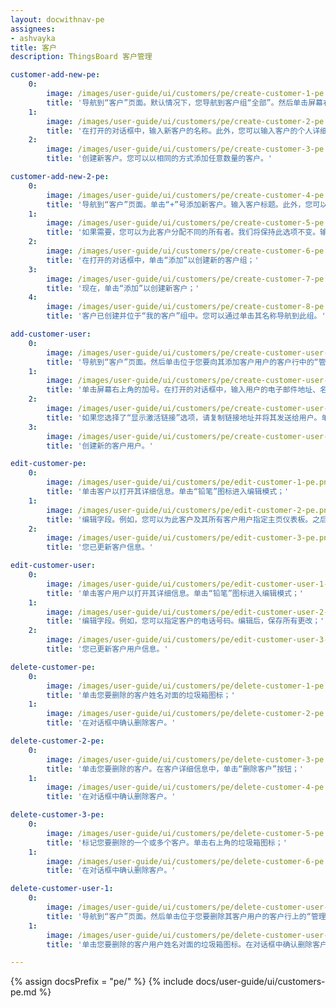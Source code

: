 ```yaml
---
layout: docwithnav-pe
assignees:
- ashvayka
title: 客户
description: ThingsBoard 客户管理

customer-add-new-pe:
    0:
        image: /images/user-guide/ui/customers/pe/create-customer-1-pe.png
        title: '导航到“客户”页面。默认情况下，您导航到客户组“全部”。然后单击屏幕右上角的加号；'
    1:
        image: /images/user-guide/ui/customers/pe/create-customer-2-pe.png
        title: '在打开的对话框中，输入新客户的名称。此外，您可以输入客户的个人详细信息并分配主页仪表板。然后单击“添加”；'
    2:
        image: /images/user-guide/ui/customers/pe/create-customer-3-pe.png
        title: '创建新客户。您可以以相同的方式添加任意数量的客户。'

customer-add-new-2-pe:
    0:
        image: /images/user-guide/ui/customers/pe/create-customer-4-pe.png
        title: '导航到“客户”页面。单击“+”号添加新客户。输入客户标题。此外，您可以输入客户的个人详细信息并分配主页仪表板。然后，单击“下一步：所有者和组”按钮；'
    1:
        image: /images/user-guide/ui/customers/pe/create-customer-5-pe.png
        title: '如果需要，您可以为此客户分配不同的所有者。我们将保持此选项不变。输入新组的名称，然后单击“创建一个新组！”；'
    2:
        image: /images/user-guide/ui/customers/pe/create-customer-6-pe.png
        title: '在打开的对话框中，单击“添加”以创建新的客户组；'
    3:
        image: /images/user-guide/ui/customers/pe/create-customer-7-pe.png
        title: '现在，单击“添加”以创建新客户；'
    4:
        image: /images/user-guide/ui/customers/pe/create-customer-8-pe.png
        title: '客户已创建并位于“我的客户”组中。您可以通过单击其名称导航到此组。'

add-customer-user:
    0:
        image: /images/user-guide/ui/customers/pe/create-customer-user-1-pe.png
        title: '导航到“客户”页面。然后单击位于您要向其添加客户用户的客户行中的“管理客户用户”图标；'
    1:
        image: /images/user-guide/ui/customers/pe/create-customer-user-2-pe.png
        title: '单击屏幕右上角的加号。在打开的对话框中，输入用户的电子邮件地址、名字和姓氏。然后选择激活方法：显示激活链接或通过电子邮件发送激活链接。然后单击“添加”；'
    2:
        image: /images/user-guide/ui/customers/pe/create-customer-user-3-pe.png
        title: '如果您选择了“显示激活链接”选项，请复制链接地址并将其发送给用户。单击“确定”；'
    3:
        image: /images/user-guide/ui/customers/pe/create-customer-user-4-pe.png
        title: '创建新的客户用户。'

edit-customer-pe:
    0:
        image: /images/user-guide/ui/customers/pe/edit-customer-1-pe.png
        title: '单击客户以打开其详细信息。单击“铅笔”图标进入编辑模式；'
    1:
        image: /images/user-guide/ui/customers/pe/edit-customer-2-pe.png
        title: '编辑字段。例如，您可以为此客户及其所有客户用户指定主页仪表板。之后，保存所有更改；'
    2:
        image: /images/user-guide/ui/customers/pe/edit-customer-3-pe.png
        title: '您已更新客户信息。'

edit-customer-user:
    0:
        image: /images/user-guide/ui/customers/pe/edit-customer-user-1-pe.png
        title: '单击客户用户以打开其详细信息。单击“铅笔”图标进入编辑模式；'
    1:
        image: /images/user-guide/ui/customers/pe/edit-customer-user-2-pe.png
        title: '编辑字段。例如，您可以指定客户的电话号码。编辑后，保存所有更改；'
    2:
        image: /images/user-guide/ui/customers/pe/edit-customer-user-3-pe.png
        title: '您已更新客户用户信息。'

delete-customer-pe:
    0:
        image: /images/user-guide/ui/customers/pe/delete-customer-1-pe.png
        title: '单击您要删除的客户姓名对面的垃圾箱图标；'
    1:
        image: /images/user-guide/ui/customers/pe/delete-customer-2-pe.png
        title: '在对话框中确认删除客户。'

delete-customer-2-pe:
    0:
        image: /images/user-guide/ui/customers/pe/delete-customer-3-pe.png
        title: '单击您要删除的客户。在客户详细信息中，单击“删除客户”按钮；'
    1:
        image: /images/user-guide/ui/customers/pe/delete-customer-4-pe.png
        title: '在对话框中确认删除客户。'

delete-customer-3-pe:
    0:
        image: /images/user-guide/ui/customers/pe/delete-customer-5-pe.png
        title: '标记您要删除的一个或多个客户。单击右上角的垃圾箱图标；'
    1:
        image: /images/user-guide/ui/customers/pe/delete-customer-6-pe.png
        title: '在对话框中确认删除客户。'

delete-customer-user-1:
    0:
        image: /images/user-guide/ui/customers/pe/delete-customer-user-1-pe.png
        title: '导航到“客户”页面。然后单击位于您要删除其客户用户的客户行上的“管理客户用户”图标；'
    1:
        image: /images/user-guide/ui/customers/pe/delete-customer-user-2-pe.png
        title: '单击您要删除的客户用户姓名对面的垃圾箱图标。在对话框中确认删除客户用户。'

---
```


{% assign docsPrefix = "pe/" %}
{% include docs/user-guide/ui/customers-pe.md %}